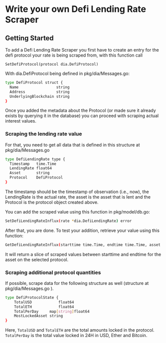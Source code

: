# Write your own Defi Lending Rate Scraper

## Getting Started

To add a Defi Lending Rate Scraper you first have to create an entry for the defi protocol your rate is being scraped from, with this function call

```
SetDefiProtocol(protocol dia.DefiProtocol)
```

With dia.DefiProtocol being defined in pkg/dia/Messages.go:

```bash
type DefiProtocol struct {                                                         
  Name                 string                                                      
  Address              string                                                      
  UnderlyingBlockchain string                                                      
}
```

Once you added the metadata about the Protocol \(or made sure it already exists by querying it in the database\) you can proceed with scraping actual interest values.

### Scraping the lending rate value

For that, you need to get all data that is defined in this structure at pkg/dia/Messages.go

```bash
type DefiLendingRate type {                                                        
  Timestamp   time.Time                                                            
  LendingRate float64                                                              
  Asset       string                                                               
  Protocol    DefiProtocol                                                         
}
```

The timestamp should be the timestamp of observation \(i.e., now\), the LendingRate is the actual rate, the asset is the asset that is lent and the Protocol is the protocol object created above.

You can add the scraped value using this function in pkg/model/db.go:

```bash
SetDefiLendingRateInflux(rate *dia.DefiLendingRate) error
```

After that, you are done. To test your addition, retrieve your value using this function:

```bash
GetDefiLendingRateInflux(starttime time.Time, endtime time.Time, asset string, protocol string) ([]dia.DefiLendingRate, error) 
```

It will return a slice of scraped values between starttime and endtime for the asset on the selected protocol.

### Scraping additional protocol quantities

If possible, scrape data for the following structure as well \(structure at pkg/dia/Messages.go \).

```bash
type DefiProtocolState {
	TotalUSD  	 		float64
	TotalETH	   		float64
	TotalPerDay	    map[string]float64
	MostLockedAsset	string
}
```

Here, `TotalUSD` and `TotalETH` are the total amounts locked in the protocol. `TotalPerDay` is the total value locked in 24H in USD, Ether and Bitcoin. 




